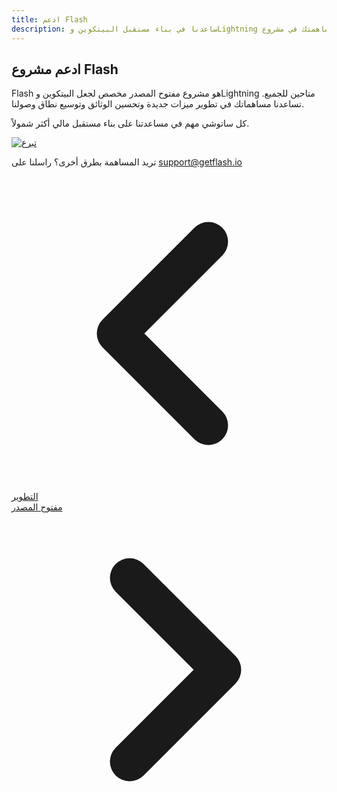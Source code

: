 ```yaml
---
title: ادعم Flash
description: ساعدنا في بناء مستقبل البيتكوين وLightning من خلال مساهمتك في مشروع Flash.
---
```



<div class="text-center mb-12 max-w-2xl mx-auto">
  <h2 class="text-2xl font-bold mb-6">ادعم مشروع Flash</h2>
  
  <p class="mb-6">Flash هو مشروع مفتوح المصدر مخصص لجعل البيتكوين وLightning متاحين للجميع. تساعدنا مساهماتك في تطوير ميزات جديدة وتحسين الوثائق وتوسيع نطاق وصولنا.</p>
  
  <p class="mb-10">كل ساتوشي مهم في مساعدتنا على بناء مستقبل مالي أكثر شمولاً.</p>
  
  <div class="bg-gradient-to-r from-purple-600 to-indigo-600 p-1 rounded-xl shadow-lg hover:shadow-xl transition-all duration-300 max-w-md mx-auto">
    <a href="https://btcpay.flashapp.me/apps/3akaqK475W7thJEbzyJU2eJXa3RY/crowdfund" target="_blank" rel="noopener noreferrer" class="block bg-zinc-900 hover:bg-zinc-800 transition-colors duration-200 rounded-lg py-5 px-6">
      <div class="flex items-center justify-center">
        <img src="/images/badges/png/Donate.png" alt="تبرع" class="h-12 w-12 drop-shadow-[0_0_8px_rgba(168,85,247,0.8)]" />
      </div>
    </a>
  </div>
  
  <p class="mt-8 text-sm text-zinc-500 dark:text-zinc-400">
    تريد المساهمة بطرق أخرى؟ راسلنا على <a href="mailto:support@getflash.io" class="text-purple-600 hover:text-purple-500 dark:text-purple-400 dark:hover:text-purple-300">support@getflash.io</a>
  </p>
</div>

<!-- روابط التنقل -->
<div class="flex justify-between items-center mt-12 pt-4 border-t border-zinc-200 dark:border-zinc-700">
  <div class="w-1/3 text-left">
    <a href="development" class="inline-flex items-center bg-purple-600 hover:bg-purple-700 text-white rounded-md transition-colors px-4 py-2 text-sm font-medium shadow-sm hover:shadow-md">
      <svg xmlns="http://www.w3.org/2000/svg" class="h-6 w-6 mr-2" fill="none" viewBox="0 0 24 24" stroke="currentColor">
        <path stroke-linecap="round" stroke-linejoin="round" stroke-width="3" d="M15 19l-7-7 7-7" />
      </svg>
      التطوير
    </a>
  </div>
  <div class="w-1/3 text-center">
    <!-- محتوى مركزي اختياري -->
  </div>
  <div class="w-1/3 text-right">
    <a href="open-source" class="inline-flex items-center bg-purple-600 hover:bg-purple-700 text-white rounded-md transition-colors px-4 py-2 text-sm font-medium shadow-sm hover:shadow-md">
      مفتوح المصدر
      <svg xmlns="http://www.w3.org/2000/svg" class="h-6 w-6 ml-2" fill="none" viewBox="0 0 24 24" stroke="currentColor">
        <path stroke-linecap="round" stroke-linejoin="round" stroke-width="3" d="M9 5l7 7-7 7" />
      </svg>
    </a>
  </div>
</div>